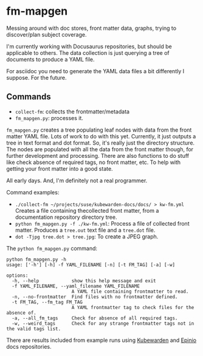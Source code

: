 # fm-mapgen

Messing around with doc stores, front matter data, graphs,
trying to discover/plan subject coverage.

I'm currently working with Docusaurus repositories,
but should be applicable to others.
The data collection is just querying a tree of documents to produce a YAML file.

For asciidoc you need to generate the YAML data files a bit differently I suppose.
For the future.

## Commands

- `collect-fm`: collects the frontmatter/metadata
- `fm_mapgen.py`: processes it.

`fm_mapgen.py` creates a tree populating leaf nodes with data from the front matter YAML file.
Lots of work to do with this yet.
Currently, it just outputs a tree in text format and dot format.
So, it's really just the directory structure.
The nodes are populated with all the data from the front matter though,
for further development and processing.
There are also functions to do stuff like check absence of required tags,
no front matter, etc.
To help with getting your front matter into a good state.

All early days. And, I'm definitely not a real programmer.

Command examples:

- `./collect-fm ~/projects/suse/kubewarden-docs/docs/ > kw-fm.yml`
Creates a file containing thecollected front matter,
from a documentation repository directory tree.
- `python fm_mapgen.py -f ./kw-fm.yml`:
Process a file of collected front matter.
Produces a `tree.out` text file and a `tree.dot` file.
- `dot -Tjpg tree.dot > tree.jpg`:
To create a JPEG graph.

The `python fm_mapgen.py` command:

```console
python fm_mapgen.py -h
usage: ['-h'] [-h] -f YAML_FILENAME [-n] [-t FM_TAG] [-a] [-w]

options:
  -h, --help            show this help message and exit
  -f YAML_FILENAME, --yaml_filename YAML_FILENAME
                        A YAML file containing frontmatter to read.
  -n, --no-frontmatter  Find files with no frontmatter defined.
  -t FM_TAG, --fm_tag FM_TAG
                        A YAML frontmatter tag to check files for the absence of.
  -a, --all_fm_tags     Check for absence of all required tags.
  -w, --weird_tags      Check for any strange frontmatter tags not in the valid tags list.
```

There are results included from example runs using
[Kubewarden](https://github.com/kubewarden/docs) and
[Epinio](https://github.com/epinio/docs) docs repositories.
